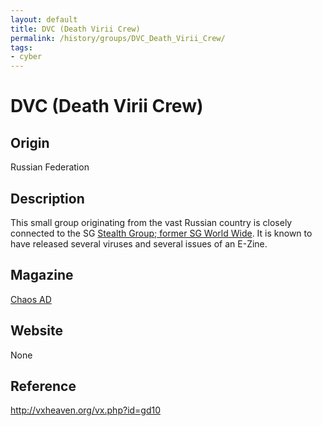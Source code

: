 ```yaml
---
layout: default
title: DVC (Death Virii Crew)
permalink: /history/groups/DVC_Death_Virii_Crew/
tags:
- cyber
---
```


DVC (Death Virii Crew)
======================

Origin
------
Russian Federation

Description
-----------
This small group originating from the vast Russian country is closely connected to the SG [Stealth Group; former SG World Wide](http://vxheaven.org/vx.php?id=gs01). It is known to have released several viruses and several issues of an E-Zine.

Magazine
--------
[Chaos AD](http://vxheaven.org/vx.php?id=zc01)

Website
-------
None

Reference
---------
http://vxheaven.org/vx.php?id=gd10
